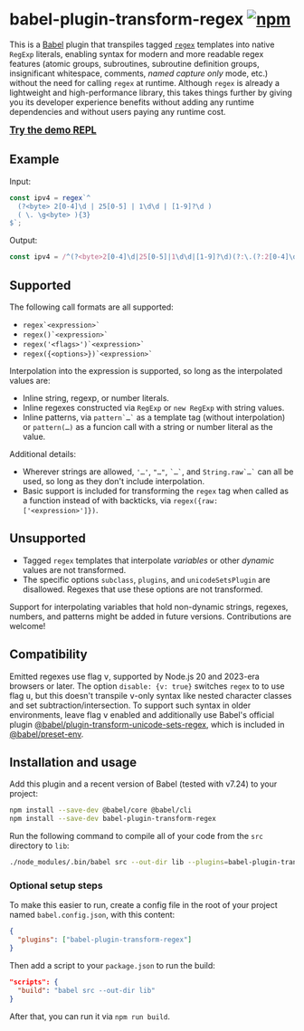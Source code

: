 # babel-plugin-transform-regex [![npm](https://img.shields.io/npm/v/babel-plugin-transform-regex)](https://www.npmjs.com/package/babel-plugin-transform-regex)

This is a [Babel](https://babel.dev/) plugin that transpiles tagged [`regex`](https://github.com/slevithan/regex) templates into native `RegExp` literals, enabling syntax for modern and more readable regex features (atomic groups, subroutines, subroutine definition groups, insignificant whitespace, comments, *named capture only* mode, etc.) without the need for calling `regex` at runtime. Although `regex` is already a lightweight and high-performance library, this takes things further by giving you its developer experience benefits without adding any runtime dependencies and without users paying any runtime cost.

<big>**[Try the demo REPL](https://slevithan.github.io/babel-plugin-transform-regex/demo/)**</big>

## Example

Input:

```js
const ipv4 = regex`^
  (?<byte> 2[0-4]\d | 25[0-5] | 1\d\d | [1-9]?\d )
  ( \. \g<byte> ){3}
$`;
```

Output:

```js
const ipv4 = /^(?<byte>2[0-4]\d|25[0-5]|1\d\d|[1-9]?\d)(?:\.(?:2[0-4]\d|25[0-5]|1\d\d|[1-9]?\d)){3}$/v;
```

## Supported

The following call formats are all supported:

- `` regex`<expression>` ``
- `` regex()`<expression>` ``
- `` regex('<flags>')`<expression>` ``
- `` regex({<options>})`<expression>` ``

Interpolation into the expression is supported, so long as the interpolated values are:

- Inline string, regexp, or number literals.
- Inline regexes constructed via `RegExp` or `new RegExp` with string values.
- Inline patterns, via `` pattern`…` `` as a template tag (without interpolation) or `pattern(…)` as a funcion call with a string or number literal as the value.

Additional details:

- Wherever strings are allowed, `'…'`, `"…"`, `` `…` ``, and `` String.raw`…` `` can all be used, so long as they don't include interpolation.
- Basic support is included for transforming the `regex` tag when called as a function instead of with backticks, via `regex({raw: ['<expression>']})`.

## Unsupported

- Tagged `regex` templates that interpolate *variables* or other *dynamic* values are not transformed.
- The specific options `subclass`, `plugins`, and `unicodeSetsPlugin` are disallowed. Regexes that use these options are not transformed.

Support for interpolating variables that hold non-dynamic strings, regexes, numbers, and patterns might be added in future versions. Contributions are welcome!

## Compatibility

Emitted regexes use flag <kbd>v</kbd>, supported by Node.js 20 and 2023-era browsers or later. The option `disable: {v: true}` switches `regex` to to use flag <kbd>u</kbd>, but this doesn't transpile <kbd>v</kbd>-only syntax like nested character classes and set subtraction/intersection. To support such syntax in older environments, leave flag <kbd>v</kbd> enabled and additionally use Babel's official plugin [@babel/plugin-transform-unicode-sets-regex](https://babel.dev/docs/babel-plugin-transform-unicode-sets-regex), which is included in [@babel/preset-env](https://babel.dev/docs/babel-preset-env).

## Installation and usage

Add this plugin and a recent version of Babel (tested with v7.24) to your project:

```sh
npm install --save-dev @babel/core @babel/cli
npm install --save-dev babel-plugin-transform-regex
```
Run the following command to compile all of your code from the `src` directory to `lib`:

```sh
./node_modules/.bin/babel src --out-dir lib --plugins=babel-plugin-transform-regex
```

### Optional setup steps

To make this easier to run, create a config file in the root of your project named `babel.config.json`, with this content:

```json
{
  "plugins": ["babel-plugin-transform-regex"]
}
```

Then add a script to your `package.json` to run the build:

```json
"scripts": {
  "build": "babel src --out-dir lib"
}
```

After that, you can run it via `npm run build`.
